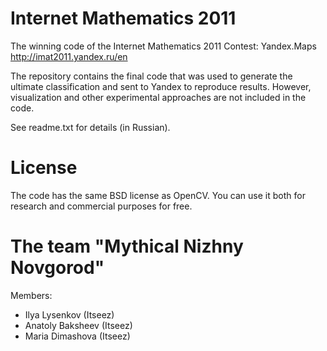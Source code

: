 Internet Mathematics 2011
=========================

The winning code of the Internet Mathematics 2011 Contest: Yandex.Maps
http://imat2011.yandex.ru/en

The repository contains the final code that was used to generate the ultimate classification and sent to Yandex to reproduce results. However, visualization and other experimental approaches are not included in the code.

See readme.txt for details (in Russian).

License
=======

The code has the same BSD license as OpenCV. You can use it both for research and commercial purposes for free.

The team "Mythical Nizhny Novgorod"
===================================
Members:
  - Ilya Lysenkov (Itseez)
  - Anatoly Baksheev (Itseez)
  - Maria Dimashova (Itseez)
